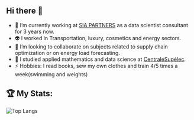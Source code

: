 ## Hi there 👋

<!--
**oussamaemtl/oussamaemtl** is a ✨ _special_ ✨ repository because its `README.md` (this file) appears on your GitHub profile.

Here are some ideas to get you started:

- 🔭 I’m currently working on ...
- 🌱 I’m currently learning ...
- 👯 I’m looking to collaborate on ...
- 🤔 I’m looking for help with ...
- 💬 Ask me about ...
- 📫 How to reach me: ...
- 😄 Pronouns: ...
- ⚡ Fun fact: ...
-->
- 🔭 I’m currently working at [SIA PARTNERS](https://www.linkedin.com/in/oussama-el-m-tili/)  as a data scientist consultant for 3 years now.
- :alien: I worked in Transportation, luxury, cosmetics and energy sectors.
- 👯 I’m looking to collaborate on subjects related to supply chain optimization or on energy load forecasting.
- 🌱 I studied applied mathematics and data science at [CentraleSupélec](https://www.centralesupelec.fr/fr/classement-de-shanghai-2024-luniversite-paris-saclay-se-hisse-la-12eme-place-mondiale).
- ⚡ Hobbies: I read books, sew my own clothes and train 4/5 times a week(swimming and weights)


## 🏆 My Stats:
![Top Langs](https://github-readme-stats.vercel.app/api/top-langs/?username=oussamaemtl&layout=compact)
<!--
<p>
    <img height=175 alt="Most Used Languages" src="https://github-readme-stats.vercel.app/api/top-langs/?username=oussamaemtl&layout=compact&theme=dark" />&nbsp;&nbsp;
</p>
-->

